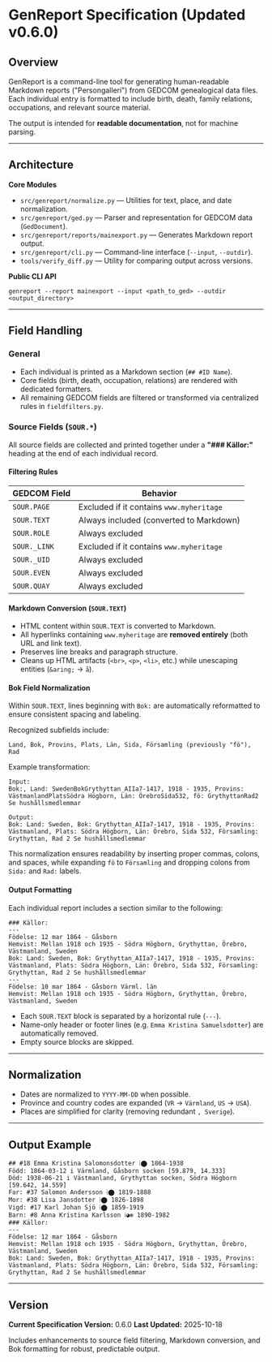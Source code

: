 # GenReport Specification (Updated v0.6.0)

## Overview

GenReport is a command-line tool for generating human-readable Markdown reports ("Persongalleri") from GEDCOM genealogical data files. Each individual entry is formatted to include birth, death, family relations, occupations, and relevant source material.

The output is intended for **readable documentation**, not for machine parsing.

---

## Architecture

**Core Modules**

* `src/genreport/normalize.py` — Utilities for text, place, and date normalization.
* `src/genreport/ged.py` — Parser and representation for GEDCOM data (`GedDocument`).
* `src/genreport/reports/mainexport.py` — Generates Markdown report output.
* `src/genreport/cli.py` — Command-line interface (`--input`, `--outdir`).
* `tools/verify_diff.py` — Utility for comparing output across versions.

**Public CLI API**

```
genreport --report mainexport --input <path_to_ged> --outdir <output_directory>
```

---

## Field Handling

### General

* Each individual is printed as a Markdown section (`## #ID Name`).
* Core fields (birth, death, occupation, relations) are rendered with dedicated formatters.
* All remaining GEDCOM fields are filtered or transformed via centralized rules in `fieldfilters.py`.

### Source Fields (`SOUR.*`)

All source fields are collected and printed together under a **"### Källor:"** heading at the end of each individual record.

#### Filtering Rules

| GEDCOM Field | Behavior                                 |
| ------------ | ---------------------------------------- |
| `SOUR.PAGE`  | Excluded if it contains `www.myheritage` |
| `SOUR.TEXT`  | Always included (converted to Markdown)  |
| `SOUR.ROLE`  | Always excluded                          |
| `SOUR._LINK` | Excluded if it contains `www.myheritage` |
| `SOUR._UID`  | Always excluded                          |
| `SOUR.EVEN`  | Always excluded                          |
| `SOUR.QUAY`  | Always excluded                          |

#### Markdown Conversion (`SOUR.TEXT`)

* HTML content within `SOUR.TEXT` is converted to Markdown.
* All hyperlinks containing `www.myheritage` are **removed entirely** (both URL and link text).
* Preserves line breaks and paragraph structure.
* Cleans up HTML artifacts (`<br>`, `<p>`, `<li>`, etc.) while unescaping entities (`&aring;` → `å`).

#### Bok Field Normalization

Within `SOUR.TEXT`, lines beginning with `Bok:` are automatically reformatted to ensure consistent spacing and labeling.

Recognized subfields include:

```
Land, Bok, Provins, Plats, Län, Sida, Församling (previously "fö"), Rad
```

Example transformation:

```
Input:
Bok:, Land: SwedenBokGrythyttan_AIIa7-1417, 1918 - 1935, Provins: VästmanlandPlatsSödra Högborn, Län: ÖrebroSida532, fö: GrythyttanRad2 Se hushållsmedlemmar

Output:
Bok: Land: Sweden, Bok: Grythyttan_AIIa7-1417, 1918 - 1935, Provins: Västmanland, Plats: Södra Högborn, Län: Örebro, Sida 532, Församling: Grythyttan, Rad 2 Se hushållsmedlemmar
```

This normalization ensures readability by inserting proper commas, colons, and spaces, while expanding `fö` to `Församling` and dropping colons from `Sida:` and `Rad:` labels.

#### Output Formatting

Each individual report includes a section similar to the following:

```
### Källor:
---
Födelse: 12 mar 1864 - Gåsborn
Hemvist: Mellan 1918 och 1935 - Södra Högborn, Grythyttan, Örebro, Västmanland, Sweden
Bok: Land: Sweden, Bok: Grythyttan_AIIa7-1417, 1918 - 1935, Provins: Västmanland, Plats: Södra Högborn, Län: Örebro, Sida 532, Församling: Grythyttan, Rad 2 Se hushållsmedlemmar
---
Födelse: 10 mar 1864 - Gåsborn Värml. län
Hemvist: Mellan 1918 och 1935 - Södra Högborn, Grythyttan, Örebro, Västmanland, Sweden
```

* Each `SOUR.TEXT` block is separated by a horizontal rule (`---`).
* Name-only header or footer lines (e.g. `Emma Kristina Samuelsdotter`) are automatically removed.
* Empty source blocks are skipped.

---

## Normalization

* Dates are normalized to `YYYY-MM-DD` when possible.
* Province and country codes are expanded (`VR` → `Värmland`, `US` → `USA`).
* Places are simplified for clarity (removing redundant `, Sverige`).

---

## Output Example

```
## #18 Emma Kristina Salomonsdotter ⁞⬤ 1864-1938
Född: 1864-03-12 i Värmland, Gåsborn socken [59.879, 14.333]
Död: 1938-06-21 i Västmanland, Grythyttan socken, Södra Högborn [59.642, 14.559]
Far: #37 Salomon Andersson ⁞⬤ 1819-1888
Mor: #38 Lisa Jansdotter ⁞⬤ 1826-1898
Vigd: #17 Karl Johan Sjö ⁞⬤ 1859-1919
Barn: #8 Anna Kristina Karlsson ⁞◕✻ 1890-1982
### Källor:
---
Födelse: 12 mar 1864 - Gåsborn
Hemvist: Mellan 1918 och 1935 - Södra Högborn, Grythyttan, Örebro, Västmanland, Sweden
Bok: Land: Sweden, Bok: Grythyttan_AIIa7-1417, 1918 - 1935, Provins: Västmanland, Plats: Södra Högborn, Län: Örebro, Sida 532, Församling: Grythyttan, Rad 2 Se hushållsmedlemmar
```

---

## Version

**Current Specification Version:** 0.6.0
**Last Updated:** 2025-10-18

Includes enhancements to source field filtering, Markdown conversion, and Bok formatting for robust, predictable output.
